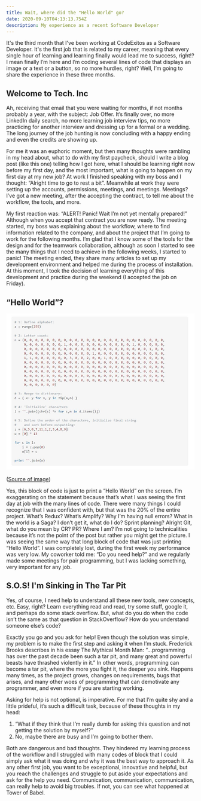 ```yaml
---
title: Wait, where did the "Hello World" go?
date: 2020-09-10T04:13:13.754Z
description: My experience as a recent Software Developer
---
```

It's the third month that I've been working at CodeExitos as a Software Developer. It's the first job that is related to my career, meaning that every single hour of learning and learning finally would lead me to success, right!? I mean finally I’m here and I’m coding several lines of code that displays an image or a text or a button, so no more hurdles, right? Well, I’m going to share the experience in these three months.

## Welcome to Tech. Inc

Ah, receiving that email that you were waiting for months, if not months probably a year, with the subject: Job Offer. It’s finally over, no more LinkedIn daily search, no more learning job interview tips, no more practicing for another interview and dressing up for a formal or a wedding. The long journey of the job hunting is now concluding with a happy ending and even the credits are showing up. 

For me it was an euphoric moment, but then many thoughts were rambling in my head about, what to do with my first paycheck, should I write a blog post (like this one) telling how I got here, what I should be learning right now before my first day, and the most important, what is going to happen on my first day at my new job?  At work I finished speaking with my boss and I thought: “Alright time to go to rest a bit”. Meanwhile at work they were setting up the accounts, permissions, meetings, and meetings. Meetings? I’ve got a new meeting, after the accepting the contract, to tell me about the workflow, the tools, and more. 

My first reaction was: “ALERT! Panic! Wait I’m not yet mentally prepared!” Although when you accept that contract you are now ready. The meeting started, my boss was explaining about the workflow, where to find information related to the company, and about the project that I’m going to work for the following months. I’m glad that I know some of the tools for the design and for the teamwork collaboration, although as soon I started to see the many things that I need to achieve in the following weeks, I started to panic! The meeting ended, they share many articles to set up my development environment and helped me during the process of installation. At this moment, I took the decision of learning everything of this development and practice during the weekend (I accepted the job on Friday).

## “Hello World”?

![Long code for printing a hello world](helloworld2.jpg "This entire block of code prints Hello World")

([Source of image](https://codegolf.stackexchange.com/questions/4838/most-complex-hello-world-program-you-can-justify))

Yes, this block of code is just to print a “Hello World” on the screen. I’m exaggerating on the statement because that’s what I was seeing the first day at job with the many lines of code. There were many things I could recognize that I was confident with, but that was the 20% of the entire project. What’s Redux? What’s Amplify? Why I’m having null errors? What in the world is a Saga? I don’t get it, what do I do? Sprint planning? Alright Git, what do you mean by CR? PR? Where I am?  I’m not going to technicalities because it’s not the point of the post but rather you might get the picture. I was seeing the same way that long block of code that was just printing “Hello World”. I was completely lost, during the first week my performance was very low. My coworker told me: “Do you need help?” and we regularly made some meetings for pair programming, but I was lacking something, very important for any job.

## S.O.S! I'm Sinking in The Tar Pit

Yes, of course, I need help to understand all these new tools, new concepts, etc. Easy, right? Learn everything read and read, try some stuff, google it, and perhaps do some stack overflow. But, what do you do when the code isn’t the same as that question in StackOverflow? How do you understand someone else’s code? 

Exactly you go and you ask for help! Even though the solution was simple, my problem is to make the first step and asking it when I’m stuck. Frederick Brooks describes in his essay The Mythical Month Man: “…programming has over the past decade been such a tar pit, and many great and powerful beasts have thrashed violently in it.” In other words, programming can become a tar pit, where the more you fight it, the deeper you sink. Happens many times, as the project grows, changes on requirements, bugs that arises, and many other woes of programming that can demotivate any programmer, and even more if you are starting working.

Asking for help is not optional, is imperative. For me that I’m quite shy and a little prideful, it’s such a difficult task, because of these thoughts in my head: 

1. “What if they think that I’m really dumb for asking this question and not getting the solution by myself?”
2. No, maybe there are busy and I’m going to bother them. 

Both are dangerous and bad thoughts. They hindered my learning process of the workflow and I struggled with many codes of block that I could simply ask what it was doing and why it was the best way to approach it. As any other first job, you want to be exceptional, innovative and helpful, but you reach the challenges and struggle to put aside your expectations and ask for the help you need. Communication, communication, communication, can really help to avoid big troubles. If not, you can see what happened at Tower of Babel.